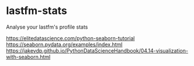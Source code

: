 # lastfm-stats
Analyse your lastfm's profile stats 

https://elitedatascience.com/python-seaborn-tutorial
https://seaborn.pydata.org/examples/index.html
https://jakevdp.github.io/PythonDataScienceHandbook/04.14-visualization-with-seaborn.html

